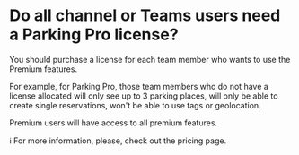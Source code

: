 # Do all channel or Teams users need a Parking Pro license?

<p class="no-margin">You should purchase a license for each team member who wants to use the Premium features. </p>
<p class="no-margin"></p>
<p class="no-margin">For example, for Parking Pro, those team members who do not have a license allocated will only see up to 3 parking places, will only be able to create single reservations, won't be able to use tags or geolocation. </p>
<p class="no-margin"></p>
<p class="no-margin">Premium users will have access to all premium features. </p>
<p class="no-margin"></p>
<p class="no-margin">ℹ️ For more information, please, check out the <a target="_blank" class="intercom-content-link">pricing page</a>. </p>

<Hubspot />

